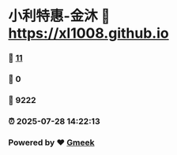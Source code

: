 # 小利特惠-金沐 :link: https://xl1008.github.io 
### :page_facing_up: [11](https://xl1008.github.io/tag.html) 
### :speech_balloon: 0 
### :hibiscus: 9222 
### :alarm_clock: 2025-07-28 14:22:13 
### Powered by :heart: [Gmeek](https://github.com/Meekdai/Gmeek)
